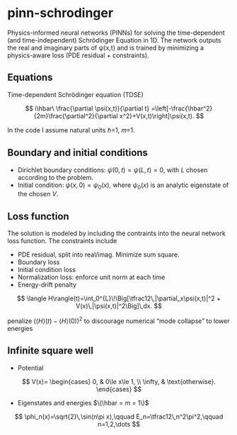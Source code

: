 # pinn-schrodinger
Physics-informed neural networks (PINNs) for solving the time-dependent (and time-independent) Schrödinger Equation in 1D. The network outputs the real and imaginary parts of
ψ(x,t) and is trained by minimizing a physics-aware loss (PDE residual + constraints).

## Equations
Time-dependent Schrödinger equation (TDSE)

$$
i\hbar\ \frac{\partial \psi(x,t)}{\partial t}
=\left[-\frac{\hbar^2}{2m}\frac{\partial^2}{\partial x^2}+V(x,t)\right]\psi(x,t).
$$

In the code I assume natural units ℏ=1, 𝑚=1.

## Boundary and initial conditions
- Dirichlet boundary conditions: $\psi(0,t)=\psi(L,t)=0$, with $L$ chosen according to the problem.
- Initial condition: $\psi(x,0)=\psi_0(x)$, where $\psi_0(x)$ is an analytic eigenstate of the chosen $V$.

## Loss function

The solution is modeled by including the contraints into the neural network loss function. The constraints include
- PDE residual, split into real/imag. Minimize sum square.
- Boundary loss 
- Initial condition loss
- Normalization loss: enforce unit norm at each time
- Energy-drift penalty

$$
\langle H\rangle(t)=\int_0^{L}\!\Big[\tfrac12\,|\partial_x\psi(x,t)|^2 + V(x)\,|\psi(x,t)|^2\Big]\,dx.
$$

penalize $(\langle H\rangle(t) - \langle H\rangle(0))^2$ to discourage numerical “mode collapse” to lower energies


## Infinite square well
- Potential

$$
V(x)=
\begin{cases}
0, & 0\le x\le 1, \\
\infty, & \text{otherwise}.
\end{cases}
$$

- Eigenstates and energies $\(\hbar = m = 1\)$

$$
\phi_n(x)=\sqrt{2}\,\sin(n\pi x),\qquad
E_n=\tfrac12\,n^2\pi^2,\qquad n=1,2,\dots
$$
